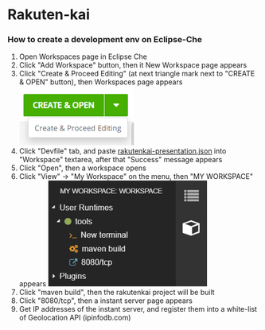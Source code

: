 # Rakuten-kai

### How to create a development env on Eclipse-Che
1. Open Workspaces page in Eclipse Che
2. Click "Add Workspace" button, then it New Workspace page appears
3. Click "Create & Proceed Editing" (at next triangle mark next to "CREATE & OPEN" button), then Workspaces page appears  
![](doc/add-workspace.png)
4. Click "Devfile" tab, and paste [rakutenkai-presentation.json](doc/rakutenkai-presentation.json) into "Workspace" textarea, after that "Success" message appears
5. Click "Open", then a workspace opens
6. Click "View" -> "My Workspace" on the menu, then "MY WORKSPACE" appears
![](doc/my-workspace.png)
7. Click "maven build", then the rakutenkai project will be built
8. Click "8080/tcp", then a instant server page appears
9. Get IP addresses of the instant server, and register them into a white-list of Geolocation API (ipinfodb.com)
